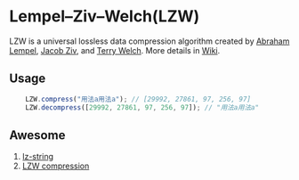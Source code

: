 # Lempel–Ziv–Welch(LZW)

LZW is a universal lossless data compression algorithm created by [Abraham Lempel](https://en.wikipedia.org/wiki/Abraham_Lempel), [Jacob Ziv](https://en.wikipedia.org/wiki/Jacob_Ziv), and [Terry Welch](https://en.wikipedia.org/wiki/Terry_Welch). More details in [Wiki](https://en.wikipedia.org/wiki/Lempel%E2%80%93Ziv%E2%80%93Welch).

## Usage

```js
    LZW.compress("用法a用法a"); // [29992, 27861, 97, 256, 97]
    LZW.decompress([29992, 27861, 97, 256, 97]); // "用法a用法a"
```

## Awesome

1. [lz-string](https://github.com/pieroxy/lz-string)
2. [LZW compression](http://rosettacode.org/wiki/LZW_compression)